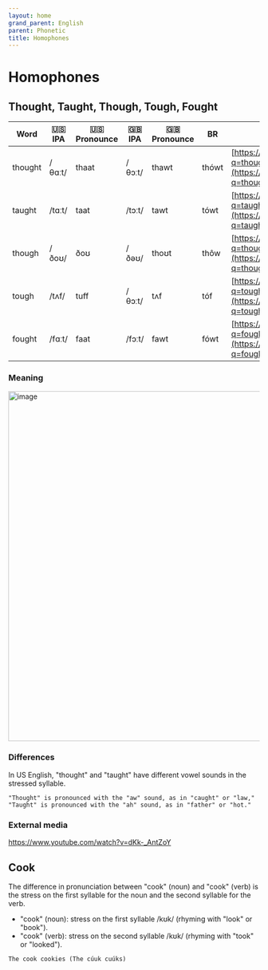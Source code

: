 ```yaml
---
layout: home
grand_parent: English
parent: Phonetic
title: Homophones
---
```


# Homophones

## Thought, Taught, Though, Tough, Fought

| Word    | 🇺🇸 IPA         | 🇺🇸 Pronounce   | 🇬🇧 IPA      | 🇬🇧 Pronounce | BR          | Link                                                                                                   |
| ------- | -------------- | ------------- | ----------- | ----------- | ----------- | -------------------------------------------------------------------------------------------------------|
| thought | /θɑːt/         | thaat         | /θɔːt/      | thawt       | thówt       | [https://www.google.com/search?q=thought+pronounce](https://www.google.com/search?q=thought+pronounce) |
| taught  | /tɑːt/         | taat          | /tɔːt/      | tawt        | tówt        | [https://www.google.com/search?q=taught+pronounce](https://www.google.com/search?q=taught+pronounce)   |
| though  | /ðoʊ/          | ðoʊ           | /ðəʊ/       | thoʊt       | thôw        | [https://www.google.com/search?q=though+pronounce](https://www.google.com/search?q=though+pronounce)   |
| tough   | /tʌf/          | tuff          | /θɔːt/      | tʌf         | tóf         | [https://www.google.com/search?q=tough+pronounce](https://www.google.com/search?q=tough+pronounce)     |
| fought  | /fɑːt/         | faat          | /fɔːt/      | fawt        | fówt        | [https://www.google.com/search?q=fought+pronounce](https://www.google.com/search?q=fought+pronounce)     |

### Meaning

<img width="702" alt="image" src="https://user-images.githubusercontent.com/11530478/232660124-e9318eb2-630d-4012-9381-57b8bd9a20f9.png">


### Differences

In US English, "thought" and "taught" have different vowel sounds in the stressed syllable.

```
"Thought" is pronounced with the "aw" sound, as in "caught" or "law,"
"Taught" is pronounced with the "ah" sound, as in "father" or "hot."
```

### External media

<https://www.youtube.com/watch?v=dKk-_AntZoY>


## Cook

The difference in pronunciation between "cook" (noun) and "cook" (verb) is the stress on the first syllable for the noun and the second syllable for the verb.

- "cook" (noun): stress on the first syllable /kʊk/ (rhyming with "look" or "book").
- "cook" (verb): stress on the second syllable /kʊk/ (rhyming with "took" or "looked").

```
The cook cookies (The cúuk cuúks)
```

